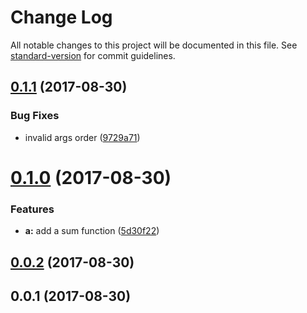 # Change Log

All notable changes to this project will be documented in this file. See [standard-version](https://github.com/conventional-changelog/standard-version) for commit guidelines.

<a name="0.1.1"></a>
## [0.1.1](https://github.com/alekzonder/test/compare/v0.1.0...v0.1.1) (2017-08-30)


### Bug Fixes

* invalid args order ([9729a71](https://github.com/alekzonder/test/commit/9729a71))



<a name="0.1.0"></a>
# [0.1.0](https://github.com/alekzonder/test/compare/v0.0.2...v0.1.0) (2017-08-30)


### Features

* **a:** add a sum function ([5d30f22](https://github.com/alekzonder/test/commit/5d30f22))



<a name="0.0.2"></a>
## [0.0.2](https://github.com/alekzonder/test/compare/v0.0.1...v0.0.2) (2017-08-30)



<a name="0.0.1"></a>
## 0.0.1 (2017-08-30)
